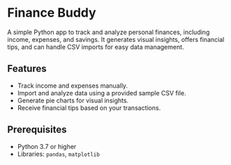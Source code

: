 # Finance Buddy

A simple Python app to track and analyze personal finances, including income, expenses, and savings. It generates visual insights, offers financial tips, and can handle CSV imports for easy data management.

## Features
- Track income and expenses manually.
- Import and analyze data using a provided sample CSV file.
- Generate pie charts for visual insights.
- Receive financial tips based on your transactions.

## Prerequisites
- Python 3.7 or higher
- Libraries: `pandas`, `matplotlib`
